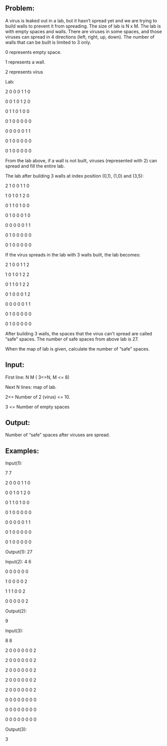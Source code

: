 
Problem:
--------------
A virus is leaked out in a lab, but it hasn’t spread yet and we are trying to build walls to prevent it from spreading. The size of lab is N x M. The lab is with empty spaces and walls. There are viruses in some spaces, and those viruses can spread in 4 directions (left, right, up, down). The number of walls that can be built is limited to 3 only.

0 represents empty space.

1 represents a wall.

2 represents virus

Lab: 

2 0 0 0 1 1 0

0 0 1 0 1 2 0

0 1 1 0 1 0 0

0 1 0 0 0 0 0

0 0 0 0 0 1 1

0 1 0 0 0 0 0

0 1 0 0 0 0 0

From the lab above, if a wall is not built, viruses (represented with 2) can spread and fill the entire lab.

The lab after building 3 walls at index position (0,1), (1,0) and (3,5):

2 1 0 0 1 1 0

1 0 1 0 1 2 0

0 1 1 0 1 0 0

0 1 0 0 0 1 0

0 0 0 0 0 1 1

0 1 0 0 0 0 0

0 1 0 0 0 0 0

If the virus spreads in the lab with 3 walls built, the lab becomes:

2 1 0 0 1 1 2

1 0 1 0 1 2 2

0 1 1 0 1 2 2

0 1 0 0 0 1 2

0 0 0 0 0 1 1

0 1 0 0 0 0 0

0 1 0 0 0 0 0

After building 3 walls, the spaces that the virus can’t spread are called “safe” spaces. The number of safe spaces from above lab is 27.

When the map of lab is given, calculate the number of “safe” spaces.

Input:
--------------
First line: N M ( 3<=N, M <= 8)

Next N lines: map of lab. 

2<= Number of 2 (virus) <= 10. 

3 <= Number of empty spaces 

Output:
--------------
Number of “safe” spaces after viruses are spread.


Examples:
--------------
Input(1):

7 7

2 0 0 0 1 1 0

0 0 1 0 1 2 0

0 1 1 0 1 0 0

0 1 0 0 0 0 0

0 0 0 0 0 1 1

0 1 0 0 0 0 0

0 1 0 0 0 0 0

Output(1):
27


Input(2):
4 6

0 0 0 0 0 0

1 0 0 0 0 2

1 1 1 0 0 2

0 0 0 0 0 2

Output(2):

9

Input(3):

8 8

2 0 0 0 0 0 0 2

2 0 0 0 0 0 0 2

2 0 0 0 0 0 0 2

2 0 0 0 0 0 0 2

2 0 0 0 0 0 0 2

0 0 0 0 0 0 0 0

0 0 0 0 0 0 0 0

0 0 0 0 0 0 0 0

Output(3):

3
